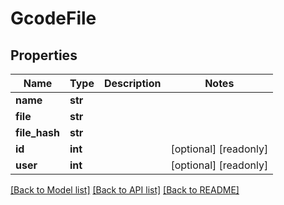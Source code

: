 # GcodeFile

## Properties
Name | Type | Description | Notes
------------ | ------------- | ------------- | -------------
**name** | **str** |  | 
**file** | **str** |  | 
**file_hash** | **str** |  | 
**id** | **int** |  | [optional] [readonly] 
**user** | **int** |  | [optional] [readonly] 

[[Back to Model list]](../README.md#documentation-for-models) [[Back to API list]](../README.md#documentation-for-api-endpoints) [[Back to README]](../README.md)


